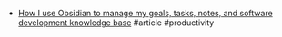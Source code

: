 ---
---

- [How I use Obsidian to manage my goals, tasks, notes, and software development knowledge base](https://joshwin.imprint.to/post/how-i-use-obsidian-to-manage-my-goals-tasks-notes-and-software-development-knowledge-base) #article #productivity